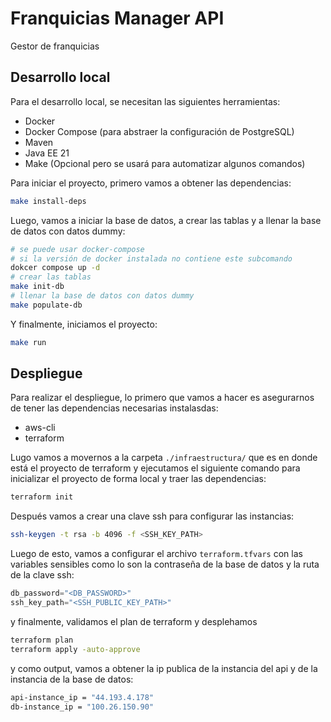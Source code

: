 # Franquicias Manager API

Gestor de franquicias

## Desarrollo local

Para el desarrollo local, se necesitan las siguientes herramientas:

- Docker
- Docker Compose (para abstraer la configuración de PostgreSQL)
- Maven
- Java EE 21
- Make (Opcional pero se usará para automatizar algunos comandos)

Para iniciar el proyecto, primero vamos a obtener las dependencias:

```sh
make install-deps
```

Luego, vamos a iniciar la base de datos, a crear las tablas y a llenar la base de datos con datos dummy:

```sh
# se puede usar docker-compose
# si la versión de docker instalada no contiene este subcomando
dokcer compose up -d
# crear las tablas
make init-db
# llenar la base de datos con datos dummy
make populate-db
```

Y finalmente, iniciamos el proyecto:

```sh
make run
```

## Despliegue

Para realizar el despliegue, lo primero que vamos a hacer es asegurarnos de tener las dependencias necesarias instalasdas:

- aws-cli
- terraform

Lugo vamos a movernos a la carpeta `./infraestructura/` que es en donde está el proyecto de terraform
y ejecutamos el siguiente comando para inicializar el proyecto de forma local y traer las dependencias:

```sh
terraform init
```

Después vamos a crear una clave ssh para configurar las instancias:

```sh
ssh-keygen -t rsa -b 4096 -f <SSH_KEY_PATH>
```

Luego de esto, vamos a configurar el archivo `terraform.tfvars` con las variables sensibles como lo son la contraseña de la base de datos y la ruta de la clave ssh:

```terraform
db_password="<DB_PASSWORD>"
ssh_key_path="<SSH_PUBLIC_KEY_PATH>"
```

y finalmente, validamos el plan de terraform y desplehamos

```sh
terraform plan
terraform apply -auto-approve
```

y como output, vamos a obtener la ip publica de la instancia del api y de la instancia de la base de datos:

```sh
api-instance_ip = "44.193.4.178"
db-instance_ip = "100.26.150.90"
```

